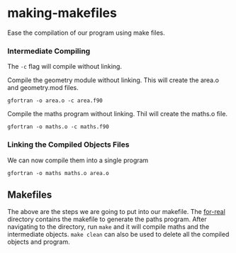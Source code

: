 # making-makefiles

Ease the compilation of our program using make files.

### Intermediate Compiling

The `-c` flag will compile without linking.

Compile the geometry module without linking. This will create the area.o and geometry.mod files.

`gfortran -o area.o -c area.f90`

Compile the maths program without linking. Thil will create the maths.o file.

`gfortran -o maths.o -c maths.f90`

### Linking the Compiled Objects Files

We can now compile them into a single program

`gfortran -o maths maths.o area.o`

## Makefiles

The above are the steps we are going to put into our makefile. The [for-real](for-real) directory contains the makefile
to generate the paths program. After navigating to the directory, run `make` and it will compile maths and the intermediate
objects. `make clean` can also be used to delete all the compiled objects and program.

